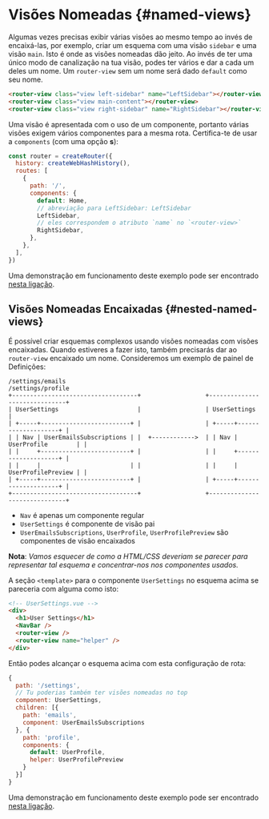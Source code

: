 # Visões Nomeadas {#named-views}

<VueSchoolLink
  href="https://vueschool.io/lessons/vue-router-4-named-views"
  title="Aprenda como usar as visões nomeadas"
/>

Algumas vezes precisas exibir várias visões ao mesmo tempo ao invés de encaixá-las, por exemplo, criar um esquema com uma visão `sidebar` e uma visão `main`. Isto é onde as visões nomeadas dão jeito. Ao invés de ter uma único modo de canalização na tua visão, podes ter vários e dar a cada um deles um nome. Um `router-view` sem um nome será dado `default` como seu nome.

```html
<router-view class="view left-sidebar" name="LeftSidebar"></router-view>
<router-view class="view main-content"></router-view>
<router-view class="view right-sidebar" name="RightSidebar"></router-view>
```

Uma visão é apresentada com o uso de um componente, portanto várias visões exigem vários componentes para a mesma rota. Certifica-te de usar a `components` (com uma opção **s**):

```js
const router = createRouter({
  history: createWebHashHistory(),
  routes: [
    {
      path: '/',
      components: {
        default: Home,
        // abreviação para LeftSidebar: LeftSidebar
        LeftSidebar,
        // eles correspondem o atributo `name` no `<router-view>`
        RightSidebar,
      },
    },
  ],
})
```

Uma demonstração em funcionamento deste exemplo pode ser encontrado [nesta ligação](https://codesandbox.io/s/named-views-vue-router-4-examples-rd20l).

## Visões Nomeadas Encaixadas {#nested-named-views}

É possível criar esquemas complexos usando visões nomeadas com visões encaixadas. Quando estiveres a fazer isto, também precisarás dar ao `router-view` encaixado um nome. Consideremos um exemplo de painel de Definições:

```
/settings/emails                                       /settings/profile
+-----------------------------------+                  +------------------------------+
| UserSettings                      |                  | UserSettings                 |
| +-----+-------------------------+ |                  | +-----+--------------------+ |
| | Nav | UserEmailsSubscriptions | |  +------------>  | | Nav | UserProfile        | |
| |     +-------------------------+ |                  | |     +--------------------+ |
| |     |                         | |                  | |     | UserProfilePreview | |
| +-----+-------------------------+ |                  | +-----+--------------------+ |
+-----------------------------------+                  +------------------------------+
```

- `Nav` é apenas um componente regular
- `UserSettings` é componente de visão pai
- `UserEmailsSubscriptions`, `UserProfile`, `UserProfilePreview` são componentes de visão encaixados

**Nota**: _Vamos esquecer de como a HTML/CSS deveriam se parecer para representar tal esquema e concentrar-nos nos componentes usados._

A seção `<template>` para o componente `UserSettings` no esquema acima se pareceria com alguma como isto:

```html
<!-- UserSettings.vue -->
<div>
  <h1>User Settings</h1>
  <NavBar />
  <router-view />
  <router-view name="helper" />
</div>
```

Então podes alcançar o esquema acima com esta configuração de rota:

```js
{
  path: '/settings',
  // Tu poderias também ter visões nomeadas no top
  component: UserSettings,
  children: [{
    path: 'emails',
    component: UserEmailsSubscriptions
  }, {
    path: 'profile',
    components: {
      default: UserProfile,
      helper: UserProfilePreview
    }
  }]
}
```

Uma demonstração em funcionamento deste exemplo pode ser encontrado [nesta ligação](https://codesandbox.io/s/nested-named-views-vue-router-4-examples-re9yl?&initialpath=%2Fsettings%2Femails).